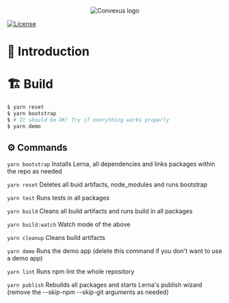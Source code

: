<p align="center">
  <img 
    src="https://i.imgur.com/qqIPMGE.png" 
    alt="Convexus logo">
</p>

[![License](https://img.shields.io/badge/License-Apache%202.0-blue.svg)](https://opensource.org/licenses/Apache-2.0)

# 📖 **Introduction**

# 🏗️ Build

```bash
$ yarn reset
$ yarn bootstrap
$ # It should be OK! Try if everything works properly
$ yarn demo
```

## ⚙️ Commands

`yarn bootstrap`
Installs Lerna, all dependencies and links packages within the repo as needed

`yarn reset`
Deletes all buid artifacts, node_modules and runs bootstrap

`yarn test`
Runs tests in all packages

`yarn build`
Cleans all build artifacts and runs build in all packages

`yarn build:watch`
Watch mode of the above

`yarn cleanup`
Cleans build artifacts

`yarn demo`
Runs the demo app (delete this command if you don't want to use a demo app)

`yarn lint`
Runs npm lint the whole repository

`yarn publish`
Rebuilds all packages and starts Lerna's publish wizard (remove the --skip-npm --skip-git arguments as needed)
